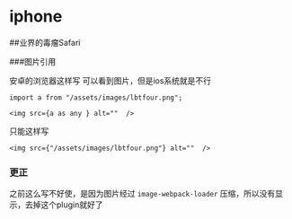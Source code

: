 # iphone

##业界的毒瘤Safari


###图片引用

安卓的浏览器这样写 可以看到图片，但是ios系统就是不行

```
import a from "/assets/images/lbtfour.png";  

<img src={a as any } alt=""  />
```
只能这样写
```
<img src={"/assets/images/lbtfour.png"} alt=""  />
```
### 更正
之前这么写不好使，是因为图片经过 `image-webpack-loader` 压缩，所以没有显示，去掉这个plugin就好了
